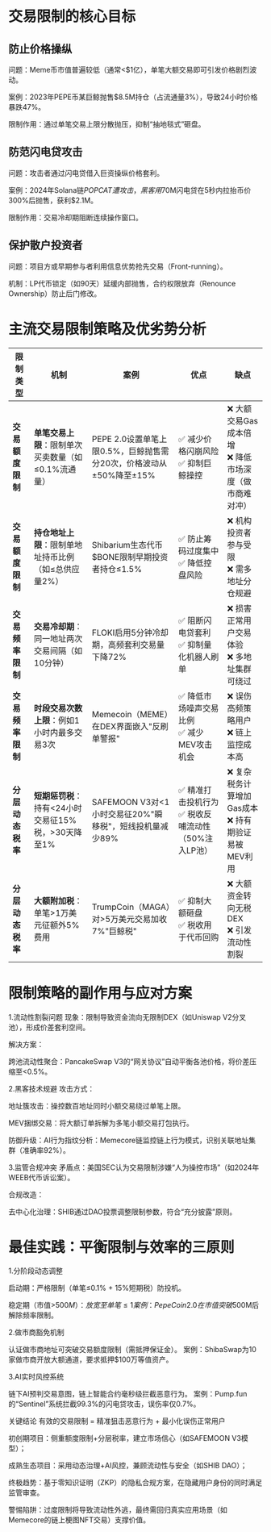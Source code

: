 # 交易限制的核心目标
## 防止价格操纵

问题：Meme币市值普遍较低（通常<$1亿），单笔大额交易即可引发价格剧烈波动。

案例：2023年PEPE币某巨鲸抛售$8.5M持仓（占流通量3%），导致24小时价格暴跌47%。

限制作用：通过单笔交易上限分散抛压，抑制“抽地毯式”砸盘。

## 防范闪电贷攻击

问题：攻击者通过闪电贷借入巨资操纵价格套利。

案例：2024年Solana链$POPCAT遭攻击，黑客用$70M闪电贷在5秒内拉抬币价300%后抛售，获利$2.1M。

限制作用：交易冷却期阻断连续操作窗口。

## 保护散户投资者

问题：项目方或早期参与者利用信息优势抢先交易（Front-running）。

机制：LP代币锁定（如90天）延缓内部抛售，合约权限放弃（Renounce Ownership）防止后门修改。

# 主流交易限制策略及优劣势分析

| 限制类型 | 机制 | 案例 | 优点 | 缺点 |
|---------|------|------|------|------|
| **交易额度限制** | **单笔交易上限**：限制单次买卖数量（如≤0.1%流通量） | PEPE 2.0设置单笔上限0.5%，巨鲸抛售需分20次，价格波动从±50%降至±15% | ✅ 减少价格闪崩风险<br>✅ 抑制巨鲸操控 | ❌ 大额交易Gas成本倍增<br>❌ 降低市场深度（做市商难对冲） |
| **交易额度限制** | **持仓地址上限**：限制单地址持币比例（如≤总供应量2%） | Shibarium生态代币$BONE限制早期投资者持仓≤1.5% | ✅ 防止筹码过度集中<br>✅ 降低控盘风险 | ❌ 机构投资者参与受限<br>❌ 需多地址分仓规避 |
| **交易频率限制** | **交易冷却期**：同一地址两次交易间隔（如10分钟） | FLOKI启用5分钟冷却期，高频套利交易量下降72% | ✅ 阻断闪电贷套利<br>✅ 抑制量化机器人刷单 | ❌ 损害正常用户交易体验<br>❌ 多地址集群可绕过 |
| **交易频率限制** | **时段交易次数上限**：例如1小时内最多交易3次 | Memecoin（MEME）在DEX界面嵌入"反刷单警报" | ✅ 降低市场噪声交易比例<br>✅ 减少MEV攻击机会 | ❌ 误伤高频策略用户<br>❌ 链上监控成本高 |
| **分层动态税率** | **短期惩罚税**：持有<24小时交易征15%税，>30天降至1% | SAFEMOON V3对<1小时交易征20%"瞬移税"，短线投机量减少89% | ✅ 精准打击投机行为<br>✅ 税收反哺流动性（50%注入LP池） | ❌ 复杂税务计算增加Gas成本<br>❌ 持有期验证易被MEV利用 |
| **分层动态税率** | **大额附加税**：单笔>1万美元征额外5%费用 | TrumpCoin（MAGA）对>5万美元交易加收7%"巨鲸税" | ✅ 抑制大额砸盘<br>✅ 税收用于代币回购 | ❌ 大额资金转向无税DEX<br>❌ 引发流动性割裂 |

# 限制策略的副作用与应对方案
1.流动性割裂问题
现象：限制导致资金流向无限制DEX（如Uniswap V2分叉池），形成价差套利空间。

解决方案：

跨池流动性聚合：PancakeSwap V3的“网关协议”自动平衡各池价格，将价差压缩至<0.5%。

2.黑客技术规避
攻击方式：

地址簇攻击：操控数百地址同时小额交易绕过单笔上限。

MEV捆绑交易：将大额订单拆解为多笔小额交易打包执行。

防御升级：AI行为指纹分析：Memecore链监控链上行为模式，识别关联地址集群（准确率92%）。

3.监管合规冲突
矛盾点：美国SEC认为交易限制涉嫌“人为操控市场”（如2024年WEEB代币诉讼案）。

合规改造：

去中心化治理：SHIB通过DAO投票调整限制参数，符合“充分披露”原则。

# 最佳实践：平衡限制与效率的三原则

1.分阶段动态调整

启动期：严格限制（单笔≤0.1% + 15%短期税）防投机。

稳定期（市值>$500M）：放宽至单笔≤1% + 税率降至5%。
案例：PepeCoin 2.0在市值突破$500M后解除频率限制。

2.做市商豁免机制

认证做市商地址可突破交易额度限制（需抵押保证金）。
案例：ShibaSwap为10家做市商开放大额通道，要求抵押$100万等值资产。

3.AI实时风控系统

链下AI预判交易意图，链上智能合约毫秒级拦截恶意行为。
案例：Pump.fun的“Sentinel”系统拦截99.3%的闪电贷攻击，误伤率仅0.7%。

关键结论
有效的交易限制 = 精准狙击恶意行为 + 最小化误伤正常用户

初创期项目：侧重额度限制+分层税率，建立市场信心（如SAFEMOON V3模型）；

成熟生态项目：采用动态治理+AI风控，兼顾流动性与安全（如SHIB DAO）；

终极趋势：基于零知识证明（ZKP）的隐私合规方案，在隐藏用户身份的同时满足监管审查。

警惕陷阱：过度限制将导致流动性外逃，最终需回归真实应用场景（如Memecore的链上梗图NFT交易）支撑价值。